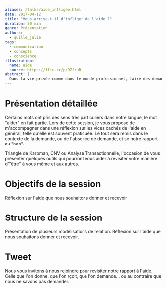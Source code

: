 ```yaml
---
aliases: /talks/aide_infligee.html
date: 2017-04-12
title: "Vous arrive-t-il d'infliger de l'aide ?"
duration: 50 min
genre: Présentation
authors:
  - quille_julie
tags:
  - communication
  - concepts
  - conscience
illustration:
  name: aide
  source: https://flic.kr/p/9ZfruB  
abstract: |
  Dans la vie privée comme dans le monde professionnel, faire des demandes est une étape souvent difficile dès que nous sortons d'un modèle hiérarchique. Par ailleurs, nous sommes inviter à "aider" en dehors de toute demande. Cette session à pour objectif d'ouvrir une réflexion sur l'aide que nous recevons et que nous donnons (infligeons ?), et sur les conséquences dans les relations que nous entretenons.
---
```


# Présentation détaillée

Certains mots ont pris des sens très particuliers dans notre langue, le mot "aider" en fait partie. Lors de cette session, je vous propose de m'accompagner dans une réflexion sur les vices cachés de l'aide en général, telle qu'elle est souvent pratiquée. Le tout sera remis dans le contexte de la demande, ou de l'absence de demande, et se notre rapport au "non".

Triangle de Karpman, CNV ou Analyse Transactionnelle, l'occasion de vous présenter quelques outils qui pourront vous aider à revisiter votre manière d'"être" à vous même et aux autres.

# Objectifs de la session

Réflexion sur l'aide que nous souhaitons donner et recevoir

# Structure de la session

Présentation de plusieurs modélisations de relation.
Réflexion sur l'aide que nous souhaitons donner et recevoir.

# Tweet

Nous vous invitons à nous rejoindre pour revisiter notre rapport à l'aide. Celle que l'on donne, que l'on rçoit, que l'on demande... ou au contraire que nous ne savons pas demander.
